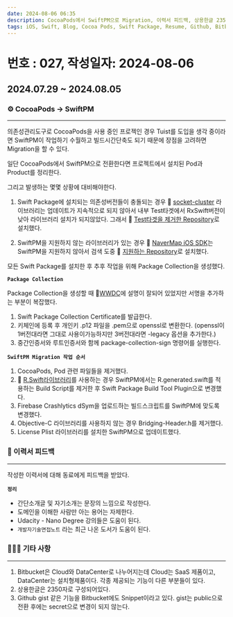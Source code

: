 ```yaml
---
date: 2024-08-06 06:35
description: CocoaPods에서 SwiftPM으로 Migration, 이력서 피드백, 상용한글 2350자, Github gist, Bitbucket Snippet
tags: iOS, Swift, Blog, Cocoa Pods, Swift Package, Resume, Github, Bitbucket
---
```

# 번호 : 027, 작성일자: 2024-08-06
## 2024.07.29 ~ 2024.08.05
### ⚙️ CocoaPods → SwiftPM

---

의존성관리도구로 CocoaPods을 사용 중인 프로젝인 경우 Tuist를 도입을 생각 중이라면 SwiftPM이 작업하기 수월하고 빌드시간단축도 되기 때문에 장점을 고려하면 Migration을 할 수 있다.

일단 CocoaPods에서 SwiftPM으로 전환한다면 프로젝트에서 설치된 Pod과 Product를 정리한다.

그리고 발생하는 몇몇 상황에 대비해야한다.

1. Swift Package에 설치되는 의존성버전들이 충돌되는 경우
   🔗 [socket-cluster](https://github.com/sacOO7/socketcluster-client-swift) 라이브러리는 업데이트가 지속적으로 되지 않아서 내부 Test타겟에서 RxSwift버전이 낮아 라이브러리 설치가 되지않았다. 그래서 🔗 [Test타겟을 제거한 Repository](https://github.com/sookim-1/socketcluster-client-swift)로 설치했다.


2. SwiftPM을 지원하지 않는 라이브러리가 있는 경우
  🔗 [NaverMap iOS SDK](https://github.com/navermaps/ios-map-sdk)는 SwiftPM을 지원하지 않아서 검색 도중 🔗 [지원하는 Repository](https://github.com/jaemyeong/NMapsMap)로 설치했다.


모든 Swift Package를 설치한 후 추후 작업을 위해 Package Collection을 생성했다.

**`Package Collection`**

Package Collection을 생성할 때 🔗[WWDC](https://developer.apple.com/videos/play/wwdc2021/10197/)에 설명이 잘되어 있었지만 서명을 추가하는 부분이 복잡했다.

1. Swift Package Collection Certificate를 발급한다.
2. 키체인에 등록 후 개인키 .p12 파일을 .pem으로 openssl로 변환한다. (openssl이 1버전대라면 그대로 사용이가능하지만 3버전대라면 -legacy 옵션을 추가한다.)
3. 중간인증서와 루트인증서와 함께 package-collection-sign 명령어를 실행한다.


**`SwiftPM Migration 작업 순서`**

1. CocoaPods, Pod 관련 파일들을 제거했다.
2. 🔗 [R.Swift라이브러리](https://github.com/mac-cain13/R.swift)를 사용하는 경우 SwiftPM에서는 R.generated.swift를 적용하는 Build Script를 제거한 후 Swift Package Build Tool Plugin으로 변경했다.
3. Firebase Crashlytics dSym을 업로드하는 빌드스크립트를 SwiftPM에 맞도록 변경했다.
4. Objective-C 라이브러리를 사용하지 않는 경우 Bridging-Header.h를 제거했다.
5. License Plist 라이브러리를 설치한 SwiftPM으로 업데이트했다.

### 📃 이력서 피드백

---

작성한 이력서에 대해 동료에게 피드백을 받았다.



**`정리`**

- 간단소개글 및 자기소개는 문장의 느낌으로 작성한다.
- 도메인을 이해한 사람만 아는 용어는 자제한다.
- Udacity - Nano Degree 강의들은 도움이 된다.
- `개발자기술면접노트` 라는 최근 나온 도서가 도움이 된다.


### 🙋🏻‍♂️ 기타 사항

---

1. Bitbucket은 Cloud와 DataCenter로 나누어지는데 Cloud는 SaaS 제품이고, DataCenter는 설치형제품이다. 각종 제공되는 기능이 다른 부분들이 있다.
2. 상용한글은 2350자로 구성되어있다.
3. Github gist 같은 기능을 Bitbucket에도 Snippet이라고 있다. gist는 public으로 전환 후에는 secret으로 변경이 되지 않는다.
